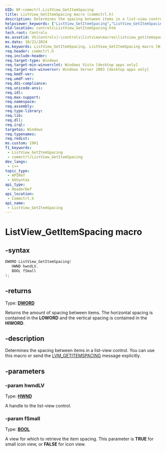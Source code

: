 ```yaml
---
UID: NF:commctrl.ListView_GetItemSpacing
title: ListView_GetItemSpacing macro (commctrl.h)
description: Determines the spacing between items in a list-view control. You can use this macro or send the LVM_GETITEMSPACING message explicitly.
helpviewer_keywords: ["ListView_GetItemSpacing","ListView_GetItemSpacing macro [Windows Controls]","_win32_ListView_GetItemSpacing","_win32_ListView_GetItemSpacing_cpp","commctrl/ListView_GetItemSpacing","controls.ListView_GetItemSpacing","controls._win32_ListView_GetItemSpacing"]
old-location: controls\ListView_GetItemSpacing.htm
tech.root: Controls
ms.assetid: VS|Controls|~\controls\listview\macros\listview_getitemspacing.htm
ms.date: 10/21/2024
ms.keywords: ListView_GetItemSpacing, ListView_GetItemSpacing macro [Windows Controls], _win32_ListView_GetItemSpacing, _win32_ListView_GetItemSpacing_cpp, commctrl/ListView_GetItemSpacing, controls.ListView_GetItemSpacing, controls._win32_ListView_GetItemSpacing
req.header: commctrl.h
req.include-header: 
req.target-type: Windows
req.target-min-winverclnt: Windows Vista [desktop apps only]
req.target-min-winversvr: Windows Server 2003 [desktop apps only]
req.kmdf-ver: 
req.umdf-ver: 
req.ddi-compliance: 
req.unicode-ansi: 
req.idl: 
req.max-support: 
req.namespace: 
req.assembly: 
req.type-library: 
req.lib: 
req.dll: 
req.irql: 
targetos: Windows
req.typenames: 
req.redist: 
ms.custom: 19H1
f1_keywords:
 - ListView_GetItemSpacing
 - commctrl/ListView_GetItemSpacing
dev_langs:
 - c++
topic_type:
 - APIRef
 - kbSyntax
api_type:
 - HeaderDef
api_location:
 - Commctrl.h
api_name:
 - ListView_GetItemSpacing
---
```


# ListView_GetItemSpacing macro

## -syntax

```cpp
DWORD ListView_GetItemSpacing(
   HWND hwndLV,
   BOOL fSmall
);
```

## -returns

Type: **[DWORD](/windows/desktop/winprog/windows-data-types)**

Returns the amount of spacing between items. The horizontal spacing is contained in the <b>LOWORD</b> and the vertical spacing is contained in the <b>HIWORD</b>.


## -description

Determines the spacing between items in a list-view control. You can use this macro or send the <a href="/windows/desktop/Controls/lvm-getitemspacing">LVM_GETITEMSPACING</a> message explicitly.

## -parameters

### -param hwndLV

Type: <b><a href="/windows/desktop/WinProg/windows-data-types">HWND</a></b>

A handle to the list-view control.

### -param fSmall

Type: <b><a href="/windows/desktop/WinProg/windows-data-types">BOOL</a></b>

A view for which to retrieve the item spacing. This parameter is <b>TRUE</b> for small icon view, or <b>FALSE</b> for icon view.
